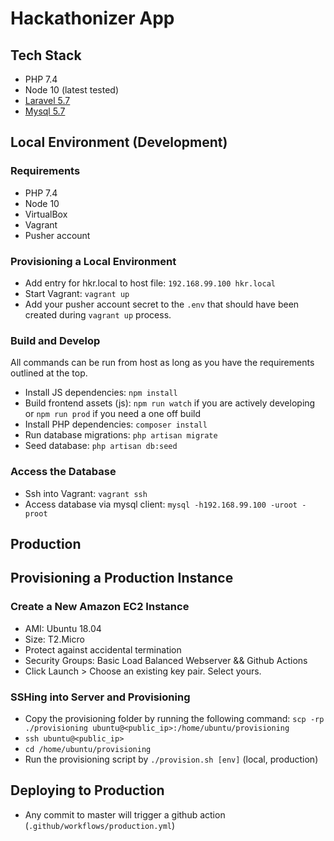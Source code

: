 # Hackathonizer App

## Tech Stack
- PHP 7.4
- Node 10 (latest tested)
- [Laravel 5.7](https://laravel.com/docs/5.7/)
- [Mysql 5.7](https://dev.mysql.com/doc/refman/5.7/en/)

## Local Environment (Development)

### Requirements
- PHP 7.4
- Node 10
- VirtualBox
- Vagrant
- Pusher account

### Provisioning a Local Environment
- Add entry for hkr.local to host file: `192.168.99.100 hkr.local`
- Start Vagrant: `vagrant up` 
- Add your pusher account secret to the `.env` that should have been created during `vagrant up` process.

### Build and Develop
All commands can be run from host as long as you have the requirements outlined at the top. 
- Install JS dependencies: `npm install` 
- Build frontend assets (js): `npm run watch` if you are actively developing or `npm run prod` if you need a one off build
- Install PHP dependencies: `composer install`
- Run database migrations: `php artisan migrate`
- Seed database: `php artisan db:seed`

### Access the Database
- Ssh into Vagrant: `vagrant ssh`
- Access database via mysql client: `mysql -h192.168.99.100 -uroot -proot`

## Production 

## Provisioning a Production Instance

### Create a New Amazon EC2 Instance
- AMI: Ubuntu 18.04
- Size: T2.Micro
- Protect against accidental termination
- Security Groups: Basic Load Balanced Webserver && Github Actions
- Click Launch > Choose an existing key pair. Select yours.

### SSHing into Server and Provisioning
- Copy the provisioning folder by running the following command:
  `scp -rp ./provisioning ubuntu@<public_ip>:/home/ubuntu/provisioning`
- `ssh ubuntu@<public_ip>`
- `cd /home/ubuntu/provisioning`
- Run the provisioning script by `./provision.sh [env]` (local, production) 

## Deploying to Production
- Any commit to master will trigger a github action (`.github/workflows/production.yml`)





